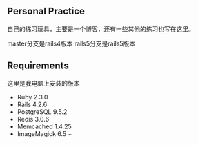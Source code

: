 ## Personal Practice

自己的练习玩具，主要是一个博客，还有一些其他的练习也写在这里。

master分支是rails4版本
rails5分支是rails5版本


## Requirements
这里是我电脑上安装的版本
* Ruby 2.3.0
* Rails 4.2.6
* PostgreSQL 9.5.2
* Redis 3.0.6
* Memcached 1.4.25
* ImageMagick 6.5 +
